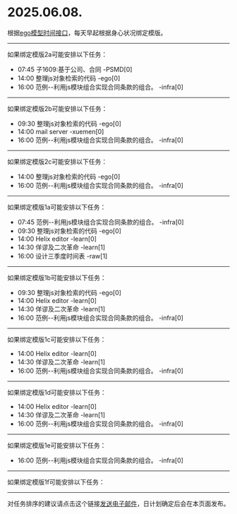 # 2025.06.08.

根据[ego模型时间接口](https://gitee.com/hyg/blog/blob/master/timeflow.md)，每天早起根据身心状况绑定模版。

---
如果绑定模版2a可能安排以下任务：

- 07:45	子1609:基于公司、合同 -PSMD[0]
- 14:00	整理js对象检索的代码 -ego[0]
- 16:00	范例--利用js模块组合实现合同条款的组合。 -infra[0]

---
如果绑定模版2b可能安排以下任务：

- 09:30	整理js对象检索的代码 -ego[0]
- 14:00	mail server -xuemen[0]
- 16:00	范例--利用js模块组合实现合同条款的组合。 -infra[0]

---
如果绑定模版2c可能安排以下任务：

- 14:00	整理js对象检索的代码 -ego[0]
- 16:00	范例--利用js模块组合实现合同条款的组合。 -infra[0]

---
如果绑定模版1a可能安排以下任务：

- 07:45	范例--利用js模块组合实现合同条款的组合。 -infra[0]
- 09:30	整理js对象检索的代码 -ego[0]
- 14:00	Helix editor -learn[0]
- 14:30	佯谬及二次革命 -learn[1]
- 16:00	设计三季度时间表 -raw[1]

---
如果绑定模版1b可能安排以下任务：

- 09:30	整理js对象检索的代码 -ego[0]
- 14:00	Helix editor -learn[0]
- 14:30	佯谬及二次革命 -learn[1]
- 16:00	范例--利用js模块组合实现合同条款的组合。 -infra[0]

---
如果绑定模版1c可能安排以下任务：

- 14:00	Helix editor -learn[0]
- 14:30	佯谬及二次革命 -learn[1]
- 16:00	范例--利用js模块组合实现合同条款的组合。 -infra[0]

---
如果绑定模版1d可能安排以下任务：

- 14:00	Helix editor -learn[0]
- 14:30	佯谬及二次革命 -learn[1]
- 16:00	范例--利用js模块组合实现合同条款的组合。 -infra[0]

---
如果绑定模版1e可能安排以下任务：

- 16:00	范例--利用js模块组合实现合同条款的组合。 -infra[0]

---
如果绑定模版1f可能安排以下任务：


---
对任务排序的建议请点击这个链接<a href="mailto:huangyg@mars22.com?subject=关于2025.06.08.任务排序的建议&body=date: 2025.06.08.%0D%0Afile: ../../blog/release/time/d.20250608.md%0D%0A---请勿修改邮件主题及以上内容---%0D%0A">发送电子邮件</a>，日计划确定后会在本页面发布。